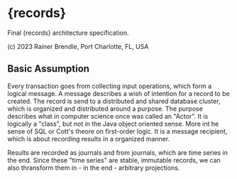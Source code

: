 # {records}
Final {records} architecture specification.

(c) 2023 Rainer Brendle, Port Charlotte, FL, USA

## Basic Assumption
Every transaction goes from collecting input operations, which form a logical message. A message describes a wish of intention for a record to be created.
The record is send to a distributed and shared database cluster, which is organized and distributed around a purpose. The purpose describes what in computer science once was called an "Actor". It is logically a "class", but not in the Java object oriented sense. More int he sense of SQL or Cott's theore on first-order logic.  It is a message recipient, which is about recording results in a organized manner.

Results are recorded as journals and from journals, which are time series in the end. Since these "time series" are stable, immutable records, we can also thransform them in - in the end - arbitrary projections.
